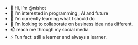 - 👋 Hi, I’m @nishot
- 👀 I’m interested in programming , AI and future
- 🌱 I’m currently learning what I should do 
- 💞️ I’m looking to collaborate on business idea nda different.
- 📫 reach me through my social media 
- ⚡ Fun fact: still a learner and always a learner.

<!---
nishot/nishot is a ✨ special ✨ repository because its `README.md` (this file) appears on your GitHub profile.
You can click the Preview link to take a look at your changes.
--->
